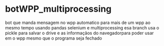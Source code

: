 # botWPP_multiprocessing
bot que manda mensagem no wpp automatico para mais de um wpp ao mesmo tempo usando pandas selenium e multiprocessing
esa branch  usa  o pickle para salvar o drive  e as informaçãos do navegadorpara poder usar em o wpp  mesmo que o programa seja fechado
